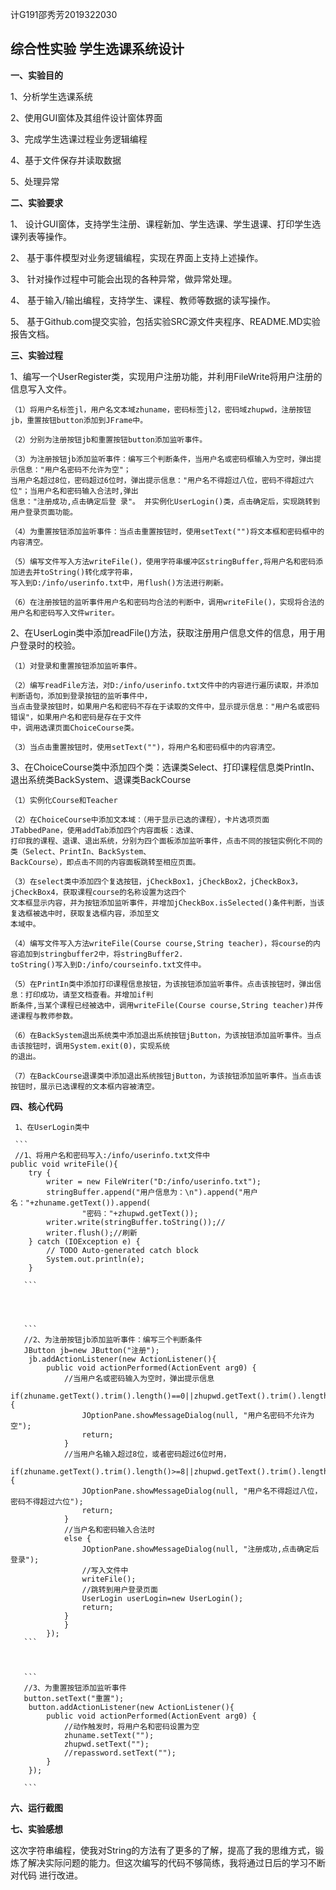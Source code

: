 计G191邵秀芳2019322030


## 综合性实验  学生选课系统设计
**一、实验目的**

1、分析学生选课系统

2、使用GUI窗体及其组件设计窗体界面

3、完成学生选课过程业务逻辑编程

4、基于文件保存并读取数据

5、处理异常


**二、实验要求**

1、	设计GUI窗体，支持学生注册、课程新加、学生选课、学生退课、打印学生选课列表等操作。

2、	基于事件模型对业务逻辑编程，实现在界面上支持上述操作。

3、	针对操作过程中可能会出现的各种异常，做异常处理。

4、	基于输入/输出编程，支持学生、课程、教师等数据的读写操作。

5、	基于Github.com提交实验，包括实验SRC源文件夹程序、README.MD实验报告文档。


**三、实验过程**


1、编写一个UserRegister类，实现用户注册功能，并利用FileWrite将用户注册的信息写入文件。


    
    （1）将用户名标签jl，用户名文本域zhuname，密码标签jl2，密码域zhupwd，注册按钮jb，重置按钮button添加到JFrame中。
    
    （2）分别为注册按钮jb和重置按钮button添加监听事件。
    
    （3）为注册按钮jb添加监听事件：编写三个判断条件，当用户名或密码框输入为空时，弹出提示信息："用户名密码不允许为空"；
    当用户名超过8位，密码超过6位时，弹出提示信息："用户名不得超过八位，密码不得超过六位"；当用户名和密码输入合法时,弹出
    信息："注册成功,点击确定后登 录"。 并实例化UserLogin()类，点击确定后，实现跳转到用户登录页面功能。
      
    （4）为重置按钮添加监听事件：当点击重置按钮时，使用setText("")将文本框和密码框中的内容清空。
 
    （5）编写文件写入方法writeFile()，使用字符串缓冲区stringBuffer,将用户名和密码添加进去并toString()转化成字符串，
    写入到D:/info/userinfo.txt中，用flush()方法进行刷新。
    
    （6）在注册按钮的监听事件用户名和密码均合法的判断中，调用writeFile()，实现将合法的用户名和密码写入文件writer。      

2、在UserLogin类中添加readFile()方法，获取注册用户信息文件的信息，用于用户登录时的校验。

    （1）对登录和重置按钮添加监听事件。
    
    （2）编写readFile方法，对D:/info/userinfo.txt文件中的内容进行遍历读取，并添加判断语句，添加到登录按钮的监听事件中，
    当点击登录按钮时，如果用户名和密码不存在于读取的文件中，显示提示信息："用户名或密码错误"，如果用户名和密码是存在于文件
    中，调用选课页面ChoiceCourse类。
    
    （3）当点击重置按钮时，使用setText("")，将用户名和密码框中的内容清空。
    
 3、在ChoiceCourse类中添加四个类：选课类Select、打印课程信息类PrintIn、退出系统类BackSystem、退课类BackCourse
    
    （1）实例化Course和Teacher
    
    （2）在ChoiceCourse中添加文本域：（用于显示已选的课程），卡片选项页面JTabbedPane，使用addTab添加四个内容面板：选课、
    打印我的课程、退课、退出系统，分别为四个面板添加监听事件，点击不同的按钮实例化不同的类（Select、PrintIn、BackSystem、
    BackCourse），即点击不同的内容面板跳转至相应页面。
    
    （3）在select类中添加四个复选按钮，jCheckBox1，jCheckBox2，jCheckBox3，jCheckBox4，获取课程course的名称设置为这四个
    文本框显示内容，并为按钮添加监听事件，并增加jCheckBox.isSelected()条件判断，当该复选框被选中时，获取复选框内容，添加至文
    本域中。
    
    （4）编写文件写入方法writeFile(Course course,String teacher)，将course的内容追加到stringbuffer2中，将stringBuffer2.
    toString()写入到D:/info/courseinfo.txt文件中。
    
    （5）在PrintIn类中添加打印课程信息按钮，为该按钮添加监听事件。点击该按钮时，弹出信息：打印成功，请至文档查看。并增加if判
    断条件,当某个课程已经被选中，调用writeFile(Course course,String teacher)并传递课程与教师参数。
    
    （6）在BackSystem退出系统类中添加退出系统按钮jButton，为该按钮添加监听事件。当点击该按钮时，调用System.exit(0)，实现系统
    的退出。
    
    （7）在BackCourse退课类中添加退出系统按钮jButton，为该按钮添加监听事件。当点击该按钮时，展示已选课程的文本框内容被清空。
 



**四、核心代码**

     1、在UserLogin类中   
            
     ```
     //1、将用户名和密码写入:/info/userinfo.txt文件中
    public void writeFile(){
		try {
			writer = new FileWriter("D:/info/userinfo.txt");
			stringBuffer.append("用户信息为：\n").append("用户名："+zhuname.getText()).append(
					"密码："+zhupwd.getText());
            writer.write(stringBuffer.toString());// 
            writer.flush();//刷新  
		} catch (IOException e) {
			// TODO Auto-generated catch block
			System.out.println(e);
		}

       ```
       
       
       
       
       ```
       //2、为注册按钮jb添加监听事件：编写三个判断条件
       JButton jb=new JButton("注册");
		jb.addActionListener(new ActionListener(){
			public void actionPerformed(ActionEvent arg0) {
				//当用户名或密码输入为空时，弹出提示信息
				if(zhuname.getText().trim().length()==0||zhupwd.getText().trim().length()==0){
					JOptionPane.showMessageDialog(null, "用户名密码不允许为空");
					return;
				}
				//当用户名输入超过8位，或者密码超过6位时用，
				if(zhuname.getText().trim().length()>=8||zhupwd.getText().trim().length()>=6){
					JOptionPane.showMessageDialog(null, "用户名不得超过八位，密码不得超过六位");
					return;
				}
				//当户名和密码输入合法时
				else {
					JOptionPane.showMessageDialog(null, "注册成功,点击确定后登录");
					//写入文件中
					writeFile();
					//跳转到用户登录页面
					UserLogin userLogin=new UserLogin();
					return;
				}
				}
			});
       ```
       
       
       
       ```
       //3、为重置按钮添加监听事件
       button.setText("重置");
		button.addActionListener(new ActionListener(){
			public void actionPerformed(ActionEvent arg0) {
				//动作触发时，将用户名和密码设置为空
				zhuname.setText("");
				zhupwd.setText("");
				//repassword.setText("");
			}
		});
       
       ```
       
       



**六、运行截图**




**七、实验感想**

这次字符串编程，使我对String的方法有了更多的了解，提高了我的思维方式，锻炼了解决实际问题的能力。但这次编写的代码不够简练，我将通过日后的学习不断对代码
进行改进。
